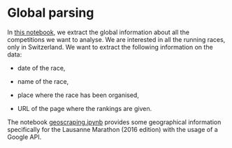 # Global parsing

In [this notebook](global_parsing.ipynb), we extract the global information about all the competitions 
we want to analyse. We are interested in all the running races, only in 
Switzerland. We want to extract the following information on the data:

* date of the race,

* name of the race,

* place where the race has been organised,

* URL of the page where the rankings are given.

The notebook [geoscraping.ipynb](geoscraping.ipynb) provides some geographical information specifically for the Lausanne Marathon (2016 edition) with the usage of a Google API.
